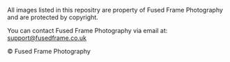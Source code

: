 All images listed in this repositry are property of Fused Frame Photography and are protected by copyright.

You can contact Fused Frame Photography via email at: support@fusedframe.co.uk

© Fused Frame Photography
